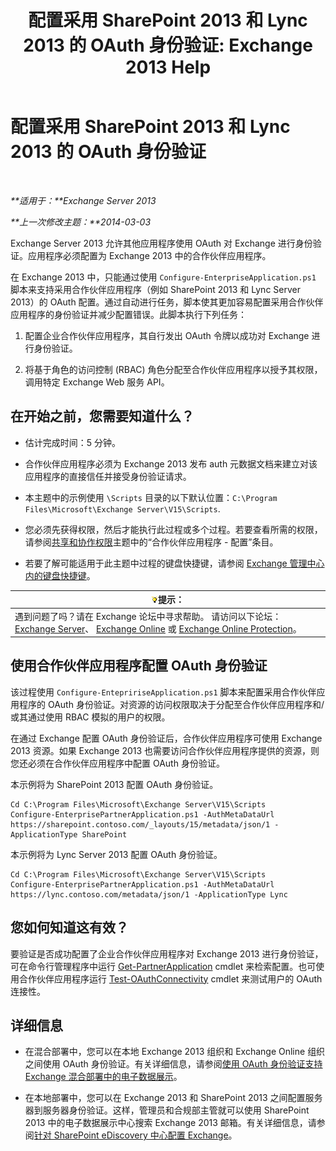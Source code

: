 ﻿---
title: '配置采用 SharePoint 2013 和 Lync 2013 的 OAuth 身份验证: Exchange 2013 Help'
TOCTitle: 配置采用 SharePoint 2013 和 Lync 2013 的 OAuth 身份验证
ms:assetid: ca3c78a3-80cc-4df2-859f-0106bbd57a07
ms:mtpsurl: https://technet.microsoft.com/zh-cn/library/JJ649094(v=EXCHG.150)
ms:contentKeyID: 50491692
ms.date: 01/11/2018
mtps_version: v=EXCHG.150
ms.translationtype: HT
---

# 配置采用 SharePoint 2013 和 Lync 2013 的 OAuth 身份验证

 

_**适用于：**Exchange Server 2013_

_**上一次修改主题：**2014-03-03_

Exchange Server 2013 允许其他应用程序使用 OAuth 对 Exchange 进行身份验证。应用程序必须配置为 Exchange 2013 中的合作伙伴应用程序。

在 Exchange 2013 中，只能通过使用 `Configure-EnterpriseApplication.ps1` 脚本来支持采用合作伙伴应用程序（例如 SharePoint 2013 和 Lync Server 2013）的 OAuth 配置。通过自动进行任务，脚本使其更加容易配置采用合作伙伴应用程序的身份验证并减少配置错误。此脚本执行下列任务：

1.  配置企业合作伙伴应用程序，其自行发出 OAuth 令牌以成功对 Exchange 进行身份验证。

2.  将基于角色的访问控制 (RBAC) 角色分配至合作伙伴应用程序以授予其权限，调用特定 Exchange Web 服务 API。

## 在开始之前，您需要知道什么？

  - 估计完成时间：5 分钟。

  - 合作伙伴应用程序必须为 Exchange 2013 发布 auth 元数据文档来建立对该应用程序的直接信任并接受身份验证请求。

  - 本主题中的示例使用 `\Scripts` 目录的以下默认位置：`C:\Program Files\Microsoft\Exchange Server\V15\Scripts`.

  - 您必须先获得权限，然后才能执行此过程或多个过程。若要查看所需的权限，请参阅[共享和协作权限](sharing-and-collaboration-permissions-exchange-2013-help.md)主题中的“合作伙伴应用程序 - 配置”条目。

  - 若要了解可能适用于此主题中过程的键盘快捷键，请参阅 [Exchange 管理中心内的键盘快捷键](keyboard-shortcuts-in-the-exchange-admin-center-exchange-online-protection-help.md)。

<table>
<thead>
<tr class="header">
<th><img src="images/Bb124558.tip(EXCHG.150).gif" title="提示" alt="提示" />提示：</th>
</tr>
</thead>
<tbody>
<tr class="odd">
<td>遇到问题了吗？请在 Exchange 论坛中寻求帮助。 请访问以下论坛：<a href="https://go.microsoft.com/fwlink/p/?linkid=60612">Exchange Server</a>、 <a href="https://go.microsoft.com/fwlink/p/?linkid=267542">Exchange Online</a> 或 <a href="https://go.microsoft.com/fwlink/p/?linkid=285351">Exchange Online Protection</a>。</td>
</tr>
</tbody>
</table>


## 使用合作伙伴应用程序配置 OAuth 身份验证

该过程使用 `Configure-EntepririseApplication.ps1` 脚本来配置采用合作伙伴应用程序的 OAuth 身份验证。对资源的访问权限取决于分配至合作伙伴应用程序和/或其通过使用 RBAC 模拟的用户的权限。

在通过 Exchange 配置 OAuth 身份验证后，合作伙伴应用程序可使用 Exchange 2013 资源。如果 Exchange 2013 也需要访问合作伙伴应用程序提供的资源，则您还必须在合作伙伴应用程序中配置 OAuth 身份验证。

本示例将为 SharePoint 2013 配置 OAuth 身份验证。

    Cd C:\Program Files\Microsoft\Exchange Server\V15\Scripts
    Configure-EnterprisePartnerApplication.ps1 -AuthMetaDataUrl https://sharepoint.contoso.com/_layouts/15/metadata/json/1 -ApplicationType SharePoint

本示例将为 Lync Server 2013 配置 OAuth 身份验证。

    Cd C:\Program Files\Microsoft\Exchange Server\V15\Scripts
    Configure-EnterprisePartnerApplication.ps1 -AuthMetaDataUrl https://lync.contoso.com/metadata/json/1 -ApplicationType Lync

## 您如何知道这有效？

要验证是否成功配置了企业合作伙伴应用程序对 Exchange 2013 进行身份验证，可在命令行管理程序中运行 [Get-PartnerApplication](https://technet.microsoft.com/zh-cn/library/jj218721\(v=exchg.150\)) cmdlet 来检索配置。也可使用合作伙伴应用程序运行 [Test-OAuthConnectivity](https://technet.microsoft.com/zh-cn/library/jj218623\(v=exchg.150\)) cmdlet 来测试用户的 OAuth 连接性。

## 详细信息

  - 在混合部署中，您可以在本地 Exchange 2013 组织和 Exchange Online 组织之间使用 OAuth 身份验证。有关详细信息，请参阅[使用 OAuth 身份验证支持 Exchange 混合部署中的电子数据展示](using-oauth-authentication-to-support-ediscovery-in-an-exchange-hybrid-deployment-exchange-2013-help.md)。

  - 在本地部署中，您可以在 Exchange 2013 和 SharePoint 2013 之间配置服务器到服务器身份验证。这样，管理员和合规部主管就可以使用 SharePoint 2013 中的电子数据展示中心搜索 Exchange 2013 邮箱。有关详细信息，请参阅[针对 SharePoint eDiscovery 中心配置 Exchange](configure-exchange-for-sharepoint-ediscovery-center-exchange-2013-help.md)。

